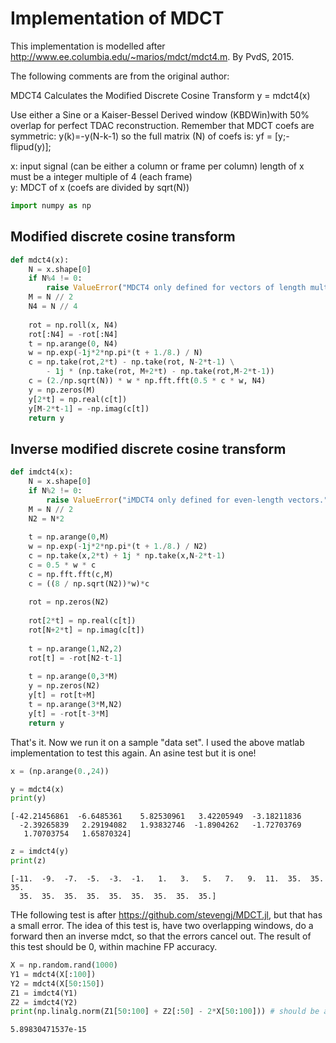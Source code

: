 
Implementation of MDCT
===
This implementation is modelled after http://www.ee.columbia.edu/~marios/mdct/mdct4.m.  By PvdS, 2015.

The following comments are from the original author:

MDCT4 Calculates the Modified Discrete Cosine Transform
   y = mdct4(x)

   Use either a Sine or a Kaiser-Bessel Derived window (KBDWin)with 
   50% overlap for perfect TDAC reconstruction.
   Remember that MDCT coefs are symmetric: y(k)=-y(N-k-1) so the full
   matrix (N) of coefs is: yf = [y;-flipud(y)];

   x: input signal (can be either a column or frame per column)
      length of x must be a integer multiple of 4 (each frame)     
   y: MDCT of x (coefs are divided by sqrt(N))



```python
import numpy as np
```

Modified discrete cosine transform
-----


```python
def mdct4(x):
    N = x.shape[0]
    if N%4 != 0:
        raise ValueError("MDCT4 only defined for vectors of length multiple of four.")
    M = N // 2
    N4 = N // 4
    
    rot = np.roll(x, N4)
    rot[:N4] = -rot[:N4]
    t = np.arange(0, N4)
    w = np.exp(-1j*2*np.pi*(t + 1./8.) / N)
    c = np.take(rot,2*t) - np.take(rot, N-2*t-1) \
        - 1j * (np.take(rot, M+2*t) - np.take(rot,M-2*t-1))
    c = (2./np.sqrt(N)) * w * np.fft.fft(0.5 * c * w, N4)
    y = np.zeros(M)
    y[2*t] = np.real(c[t])
    y[M-2*t-1] = -np.imag(c[t])
    return y
```

Inverse modified discrete cosine transform
-----


```python
def imdct4(x):
    N = x.shape[0]
    if N%2 != 0:
        raise ValueError("iMDCT4 only defined for even-length vectors.")
    M = N // 2
    N2 = N*2
    
    t = np.arange(0,M)
    w = np.exp(-1j*2*np.pi*(t + 1./8.) / N2)
    c = np.take(x,2*t) + 1j * np.take(x,N-2*t-1)
    c = 0.5 * w * c
    c = np.fft.fft(c,M)
    c = ((8 / np.sqrt(N2))*w)*c
    
    rot = np.zeros(N2)
    
    rot[2*t] = np.real(c[t])
    rot[N+2*t] = np.imag(c[t])
    
    t = np.arange(1,N2,2)
    rot[t] = -rot[N2-t-1]
    
    t = np.arange(0,3*M)
    y = np.zeros(N2)
    y[t] = rot[t+M]
    t = np.arange(3*M,N2)
    y[t] = -rot[t-3*M]
    return y
```

That's it.
Now we run it on a sample "data set".  I used the above matlab implementation to test this again.  An asine test but it is one!


```python
x = (np.arange(0.,24))
```


```python
y = mdct4(x)
print(y)
```

    [-42.21456861  -6.6485361    5.82530961   3.42205949  -3.18211836
      -2.39265839   2.29194082   1.93832746  -1.8904262   -1.72703769
       1.70703754   1.65870324]



```python
z = imdct4(y)
print(z)
```

    [-11.  -9.  -7.  -5.  -3.  -1.   1.   3.   5.   7.   9.  11.  35.  35.  35.
      35.  35.  35.  35.  35.  35.  35.  35.  35.]


THe following test is after https://github.com/stevengj/MDCT.jl, but that has a small error.  The idea of this test is, have two overlapping windows, do a forward then an inverse mdct, so that the errors cancel out.  The result of this test should be 0, within machine FP accuracy.


```python
X = np.random.rand(1000)
Y1 = mdct4(X[:100])
Y2 = mdct4(X[50:150])
Z1 = imdct4(Y1)
Z2 = imdct4(Y2)
print(np.linalg.norm(Z1[50:100] + Z2[:50] - 2*X[50:100])) # should be about 0
```

    5.89830471537e-15



```python

```

